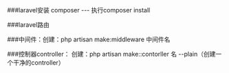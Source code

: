 ###laravel安装
composer ---
执行composer install


###laravel路由


###中间件：创建：php artisan make:middleware 中间件名


###控制器controller： 创建：php artisan make::contorller 名 --plain（创建一个干净的controller）

